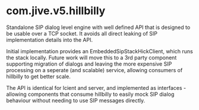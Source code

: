 # com.jive.v5.hillbilly

Standalone SIP dialog level engine with well defined API that is designed to be usable over a TCP socket.  It avoids all direct leaking of SIP implementation details into the API.

Initial implementation provides an EmbeddedSipStackHickClient, which runs the stack locally.  Future work will move this to a 3rd party component supporting migration of dialogs and leaving the more expensive SIP processing on a seperate (and scalable) service, allowing consumers of hillbilly to get better scale. 

The API is identical for lcient and server, and implemented as interfaces - allowing components that consume hillbilly to easily mock SIP dialog behaviour without needing to use SIP messages directly.

